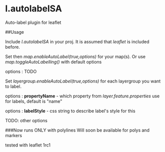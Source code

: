 # l.autolabelSA

Auto-label plugin for leaflet

##Usage

Include *l.autolabelSA* in your proj. It is assumed that *leaflet* is included before.

Set then *map.enableAutoLabel(true,options)* for your map(s). Or use *map.toggleAutoLabelling()* with default options

  options : TODO



Set *layergroup.enableAutoLabel(true,options)* for each layergroup you want to label.

  options : **propertyName** - which property from *layer.feature.properties* use for labels, default is "name"

  options : **labelStyle** - css string to describe label's style for this

  TODO: other options


###Now runs ONLY with polylines
Will soon be available for polys and markers

tested with leaflet 1rc1

